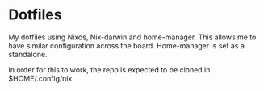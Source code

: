 # Dotfiles

My dotfiles using Nixos, Nix-darwin and home-manager.
This allows me to have similar configuration across the board.
Home-manager is set as a standalone.

In order for this to work, the repo is expected to be cloned in $HOME/.config/nix
